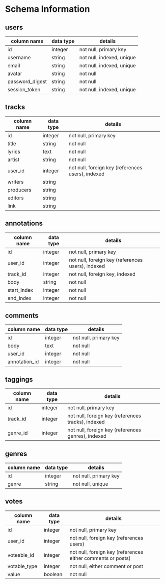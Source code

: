 # Schema Information

## users
column name     | data type | details
----------------|-----------|-----------------------
id              | integer   | not null, primary key
username        | string    | not null, indexed, unique
email           | string    | not null, indexed, unique
avatar          | string    | not null
password_digest | string    | not null
session_token   | string    | not null, indexed, unique

## tracks
column name | data type | details
------------|-----------|-----------------------
id          | integer   | not null, primary key
title       | string    | not null
lyrics      | text      | not null
artist      | string    | not null
user_id     | integer   | not null, foreign key (references users), indexed
writers     | string    |
producers   | string    |
editors     | string    |
link        | string    |

## annotations
column name | data type | details
------------|-----------|-----------------------
id          | integer   | not null, primary key
user_id     | integer   | not null, foreign key (references users), indexed
track_id    | integer   | not null, foreign key, indexed
body        | string    | not null
start_index | integer   | not null
end_index   | integer   | not null

## comments
column name   | data type | details
--------------|-----------|-----------------------
id            | integer   | not null, primary key
body          | text      | not null
user_id       | integer   | not null
annotation_id | integer   | not null

## taggings
column name | data type | details
------------|-----------|-----------------------
id          | integer   | not null, primary key
track_id    | integer   | not null, foreign key (references tracks), indexed
genre_id    | integer   | not null, foreign key (references genres), indexed

## genres
column name | data type | details
------------|-----------|-----------------------
id          | integer   | not null, primary key
genre       | string    | not null, unique

## votes
column name   | data type | details
--------------|-----------|-----------------------
id            | integer   | not null, primary key
user_id       | integer   | not null, foreign key (references users)
voteable_id   | integer   | not null, foreign key (references either comments or posts)
votable_type  | integer   | not null, either comment or post
value         | boolean   | not null
